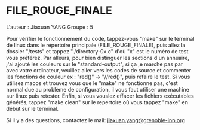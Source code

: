 # FILE_ROUGE_FINALE
L'auteur : Jiaxuan YANG
Groupe : 5

Pour vérifier le fonctionnement du code, tappez-vous "make" sur le terminal de linux dans le répertoire principale (FILE_ROUGE_FINALE), puis allez la dossier "/tests" et tappez "./directory-0x.c" d'où "x" est le numéro de test vous préférez. 
Par alleurs, pour bien distinguer les sections d'un annuaire, j'ai ajouté les couleurs sur le "standard-output", si ça ,e marche pas par avec votre ordinateur, veuillez aller vers les codes de source et commenter les fonctions de couleur ex : "red()" -> "//red()", puis refaire le test.
Si vous utilisez macos et trouvez vous que le "make" ne fonctionne pas, c'est normal due au problème de configuration, il vous faut utiliser une machine sur linux puis retester.
Enfin, si vous vouslez effacer les fichiers exécutables générés, tappez "make clean" sur le repertoire où vous tappez "make" en début sur le terminal.

Si il y a des questions, contactez le mail: jiaxuan.yang@grenoble-inp.org